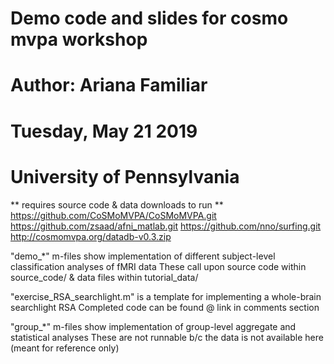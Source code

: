 #  Demo code and slides for cosmo mvpa workshop
#		Author: Ariana Familiar
# 		Tuesday, May 21 2019
# 		University of Pennsylvania

** requires source code & data downloads to run **
https://github.com/CoSMoMVPA/CoSMoMVPA.git
https://github.com/zsaad/afni_matlab.git
https://github.com/nno/surfing.git
http://cosmomvpa.org/datadb-v0.3.zip

"demo_*" m-files show implementation of different subject-level classification analyses of fMRI data
	These call upon source code within source_code/ & data files within tutorial_data/

"exercise_RSA_searchlight.m" is a template for implementing a whole-brain searchlight RSA
	Completed code can be found @ link in comments section

"group_*" m-files show implementation of group-level aggregate and statistical analyses
	These are not runnable b/c the data is not available here (meant for reference only)

